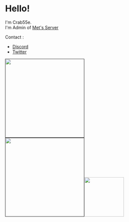 # Hello!   
I'm Crab55e.   
I'm Admin of [Met's Server](//discord.mets-svr.com/)   

Contact :
- [Discord](//discord.gg/4uYRsYAnNt)
- [Twitter](//twitter.com/Crab55e)

<a href=""><img src="https://github-readme-stats.vercel.app/api?username=Crab55e&theme=tokyonight" height="256"></a><a href=""><img src="https://github-readme-stats.vercel.app/api/top-langs/?username=Crab55e&theme=tokyonight" height="256"></a><a href="https://github.com/Crab55e/Mets-resourcepack"><img src="https://github-readme-stats.vercel.app/api/pin/?username=Crab55e&repo=Mets-resourcepack&theme=tokyonight"  height="128"></a>
